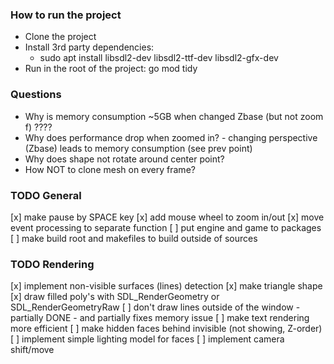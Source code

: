 ### How to run the project
- Clone the project
- Install 3rd party dependencies:
    - sudo apt install libsdl2-dev libsdl2-ttf-dev libsdl2-gfx-dev
- Run in the root of the project: go mod tidy



### Questions
- Why is memory consumption ~5GB when changed Zbase (but not zoom f) ????
- Why does performance drop when zoomed in? - changing perspective (Zbase) leads to memory consumption (see prev point)
- Why does shape not rotate around center point?
- How NOT to clone mesh on every frame?

### TODO General
[x] make pause by SPACE key
[x] add mouse wheel to zoom in/out
[x] move event processing to separate function
[ ] put engine and game to packages
[ ] make build root and makefiles to build outside of sources

### TODO Rendering
[x] implement non-visible surfaces (lines) detection
[x] make triangle shape
[x] draw filled poly's with SDL_RenderGeometry or SDL_RenderGeometryRaw
[ ] don't draw lines outside of the window - partially DONE - and partially fixes memory issue
[ ] make text rendering more efficient
[ ] make hidden faces behind invisible (not showing, Z-order)
[ ] implement simple lighting model for faces
[ ] implement camera shift/move
